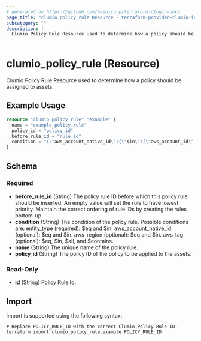 ```yaml
---
# generated by https://github.com/hashicorp/terraform-plugin-docs
page_title: "clumio_policy_rule Resource - terraform-provider-clumio-internal"
subcategory: ""
description: |-
  Clumio Policy Rule Resource used to determine how a policy should be assigned to assets.
---
```


# clumio_policy_rule (Resource)

Clumio Policy Rule Resource used to determine how a policy should be assigned to assets.

## Example Usage

```terraform
resource "clumio_policy_rule" "example" {
  name = "example-policy-rule"
  policy_id = "policy_id"
  before_rule_id = "rule_id"
  condition = "{\"aws_account_native_id\":{\"$in\":[\"aws_account_id\", \"aws_account_id_2\"]}, \"aws_tag\":{\"$eq\":{\"key\":\"aws_tag_key\", \"value\":\"aws_tag_value\"}}}"
}
```

<!-- schema generated by tfplugindocs -->
## Schema

### Required

- **before_rule_id** (String) The policy rule ID before which this policy rule should be inserted. An empty value will set the rule to have lowest priority. Maintain the correct ordering of rule IDs by creating the rules bottom-up.
- **condition** (String) The condition of the policy rule. Possible conditions are: entity_type (required): $eq and $in. aws_account_native_id (optional): $eq and $in. aws_region (optional): $eq and $in. aws_tag (optional): $eq, $in, $all, and $contains.
- **name** (String) The unique name of the policy rule.
- **policy_id** (String) The policy ID of the policy to be applied to the assets.

### Read-Only

- **id** (String) Policy Rule Id.

## Import

Import is supported using the following syntax:

```shell
# Replace POLICY_RULE_ID with the correct Clumio Policy Rule ID.
terraform import clumio_policy_rule.example POLICY_RULE_ID
```
